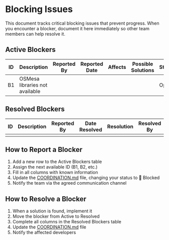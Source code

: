 # Blocking Issues

This document tracks critical blocking issues that prevent progress. When you encounter a blocker, document it here immediately so other team members can help resolve it.

## Active Blockers

| ID | Description | Reported By | Reported Date | Affects | Possible Solutions | Status |
|----|-------------|-------------|--------------|---------|---------------------|--------|
| B1 | OSMesa libraries not available | | | | | Open |

## Resolved Blockers

| ID | Description | Reported By | Date Resolved | Resolution | Resolved By |
|----|-------------|-------------|---------------|------------|-------------|
| | | | | | |

## How to Report a Blocker

1. Add a new row to the Active Blockers table
2. Assign the next available ID (B1, B2, etc.)
3. Fill in all columns with known information
4. Update the [COORDINATION.md](./COORDINATION.md) file, changing your status to 🔵 Blocked
5. Notify the team via the agreed communication channel

## How to Resolve a Blocker

1. When a solution is found, implement it
2. Move the blocker from Active to Resolved
3. Complete all columns in the Resolved Blockers table
4. Update the [COORDINATION.md](./COORDINATION.md) file
5. Notify the affected developers